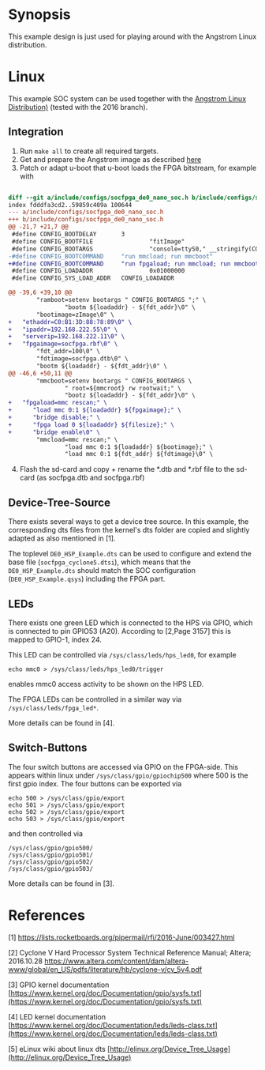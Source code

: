 
Synopsis
==========
This example design is just used for playing around with the Angstrom Linux distribution.

Linux
=======

This example SOC system can be used together with the 
[Angstrom Linux Distribution)](https://github.com/Angstrom-distribution) (tested with the 2016 branch).


Integration
------------------

1. Run `make all` to create all required targets.
2. Get and prepare the Angstrom image as described [here](https://github.com/Angstrom-distribution/angstrom-manifest)
3. Patch or adapt u-boot that u-boot loads the FPGA bitstream, for example with
```patch

diff --git a/include/configs/socfpga_de0_nano_soc.h b/include/configs/socfpga_de0_nano_soc.h
index fdddfa3cd2..59859c409a 100644
--- a/include/configs/socfpga_de0_nano_soc.h
+++ b/include/configs/socfpga_de0_nano_soc.h
@@ -21,7 +21,7 @@
 #define CONFIG_BOOTDELAY       3
 #define CONFIG_BOOTFILE                "fitImage"
 #define CONFIG_BOOTARGS                "console=ttyS0," __stringify(CONFIG_BAUDRATE)
-#define CONFIG_BOOTCOMMAND     "run mmcload; run mmcboot"
+#define CONFIG_BOOTCOMMAND     "run fpgaload; run mmcload; run mmcboot"
 #define CONFIG_LOADADDR                0x01000000
 #define CONFIG_SYS_LOAD_ADDR   CONFIG_LOADADDR

@@ -39,6 +39,10 @@
        "ramboot=setenv bootargs " CONFIG_BOOTARGS ";" \
                "bootm ${loadaddr} - ${fdt_addr}\0" \
        "bootimage=zImage\0" \
+   "ethaddr=C0:B1:3D:88:78:89\0" \
+   "ipaddr=192.168.222.55\0" \
+   "serverip=192.168.222.11\0" \
+   "fpgaimage=socfpga.rbf\0" \
        "fdt_addr=100\0" \
        "fdtimage=socfpga.dtb\0" \
        "bootm ${loadaddr} - ${fdt_addr}\0" \
@@ -46,6 +50,11 @@
        "mmcboot=setenv bootargs " CONFIG_BOOTARGS \
                " root=${mmcroot} rw rootwait;" \
                "bootz ${loadaddr} - ${fdt_addr}\0" \
+   "fpgaload=mmc rescan;" \
+      "load mmc 0:1 ${loadaddr} ${fpgaimage};" \
+      "bridge disable;" \
+      "fpga load 0 ${loadaddr} ${filesize};" \
+      "bridge enable\0" \
        "mmcload=mmc rescan;" \
                "load mmc 0:1 ${loadaddr} ${bootimage};" \
                "load mmc 0:1 ${fdt_addr} ${fdtimage}\0" \

```
4. Flash the sd-card and copy + rename the *.dtb and *.rbf file to the sd-card (as socfpga.dtb and socfpga.rbf)


Device-Tree-Source
-------------------

There exists several ways to get a device tree source. In this example, 
the corresponding dts files from the kernel's dts folder are copied and 
slightly adapted as also mentioned in [1].

The toplevel `DE0_HSP_Example.dts` can be used to configure and extend
the base file (`socfpga_cyclone5.dtsi`), which means that the
`DE0_HSP_Example.dts` should match the SOC configuration (`DE0_HSP_Example.qsys`) including the FPGA part.



LEDs
---------
There exists one green LED which is connected to the HPS via GPIO, 
which is connected to pin GPIO53 (A20).
According to [2,Page 3157] this is mapped to GPIO-1, index 24.

This LED can be controlled via `/sys/class/leds/hps_led0`, for example
```
echo mmc0 > /sys/class/leds/hps_led0/trigger
```
enables mmc0 access activity to be shown on the HPS LED.


The FPGA LEDs can be controlled in a similar way via `/sys/class/leds/fpga_led*`.

More details can be found in [4].


Switch-Buttons
---------------
The four switch buttons are accessed via GPIO on the FPGA-side.
This appears within linux under `/sys/class/gpio/gpiochip500` where 500 is the first gpio index.
The four buttons can be exported via
```
echo 500 > /sys/class/gpio/export
echo 501 > /sys/class/gpio/export
echo 502 > /sys/class/gpio/export
echo 503 > /sys/class/gpio/export
```
and then controlled via
```
/sys/class/gpio/gpio500/
/sys/class/gpio/gpio501/
/sys/class/gpio/gpio502/
/sys/class/gpio/gpio503/
```

More details can be found in [3].

References
=====================

[1] https://lists.rocketboards.org/pipermail/rfi/2016-June/003427.html



[2] Cyclone V Hard Processor System Technical Reference Manual; Altera; 2016.10.28
    https://www.altera.com/content/dam/altera-www/global/en_US/pdfs/literature/hb/cyclone-v/cv_5v4.pdf

[3] GPIO kernel documentation [https://www.kernel.org/doc/Documentation/gpio/sysfs.txt](https://www.kernel.org/doc/Documentation/gpio/sysfs.txt)

[4] LED kernel documentation [https://www.kernel.org/doc/Documentation/leds/leds-class.txt](https://www.kernel.org/doc/Documentation/leds/leds-class.txt)

[5] eLinux wiki about linux dts [http://elinux.org/Device_Tree_Usage](http://elinux.org/Device_Tree_Usage)
